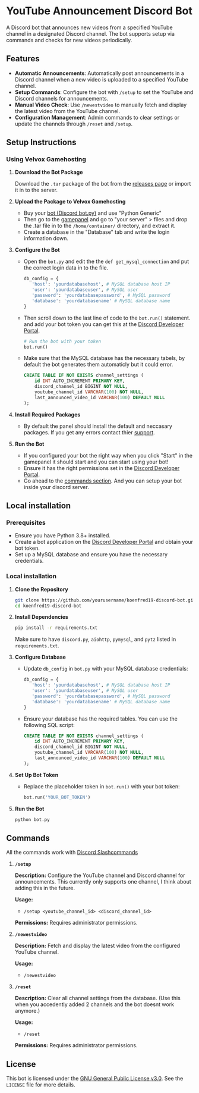 # YouTube Announcement Discord Bot

A Discord bot that announces new videos from a specified YouTube channel in a designated Discord channel. The bot supports setup via commands and checks for new videos periodically.

## Features

- **Automatic Announcements**: Automatically post announcements in a Discord channel when a new video is uploaded to a specified YouTube channel.
- **Setup Commands**: Configure the bot with `/setup` to set the YouTube and Discord channels for announcements.
- **Manual Video Check**: Use `/newestvideo` to manually fetch and display the latest video from the YouTube channel.
- **Configuration Management**: Admin commands to clear settings or update the channels through `/reset` and `/setup`.

## Setup Instructions

### Using Velvox Gamehosting

1. **Download the Bot Package**

   Download the `.tar` package of the bot from the [releases page](https://github.com/K03n-Fr3d19/Youtubeupload-announce-Discord.py/releases) or import it in to the server.

2. **Upload the Package to Velvox Gamehosting**

    - Buy your [bot (Discord bot.py)](https://billing.velvox.net/index.php/store/discord-bot) and use "Python Generic"
    - Then go to the [gamepanel](https://game.velvox.net) and go to "your server" > files and drop the .tar file in to the `/home/container/` directory, and extract it.
    - Create a database in the "Database" tab and write the login information down.

3. **Configure the Bot**

   - Open the `bot.py` and edit the the `def get_mysql_connection` and put the correct login data in to the file.
     ```python
     db_config = {
        'host': 'yourdatabasehost', # MySQL database host IP
        'user': 'yourdatabaseuser', # MySQL user
        'password': 'yourdatabasepassword', # MySQL password
        'database': 'yourdatabasename' # MySQL database name
     }
     ```
    - Then scroll down to the last line of code to the `bot.run()` statement. and add your bot token you can get this at the [Discord Developer Portal](https://discord.com/developers).
        ```python
        # Run the bot with your token
        bot.run()
        ```
    - Make sure that the MySQL database has the necessary tabels, by default the bot generates them automaticly but it could error.
        ```sql
        CREATE TABLE IF NOT EXISTS channel_settings (
            id INT AUTO_INCREMENT PRIMARY KEY,
            discord_channel_id BIGINT NOT NULL,
            youtube_channel_id VARCHAR(100) NOT NULL,
            last_announced_video_id VARCHAR(100) DEFAULT NULL
        );
        ```

4. **Install Required Packages**

   - By default the panel should install the default and neccasary packages. If you get any errors contact thier [support](https://billing.velvox.net/submitticket.php).

5. **Run the Bot**

   - If you configured your bot the right way when you click "Start" in the gamepanel it should start and you can start using your bot!
   - Ensure it has the right permissions set in the [Discord Developer Portal](https://discord.com/developers).
   - Go ahead to the [commands section](#commands). And you can setup your bot inside your discord server.

## Local installation

### Prerequisites

- Ensure you have Python 3.8+ installed.
- Create a bot application on the [Discord Developer Portal](https://discord.com/developers/applications) and obtain your bot token.
- Set up a MySQL database and ensure you have the necessary credentials.

### Local installation

1. **Clone the Repository**

   ```bash
   git clone https://github.com/yourusername/koenfred19-discord-bot.git
   cd koenfred19-discord-bot
   ```

2. **Install Dependencies**

   ```bash
   pip install -r requirements.txt
   ```

   Make sure to have `discord.py`, `aiohttp`, `pymysql`, and `pytz` listed in `requirements.txt`.

3. **Configure Database**

   - Update `db_config` in `bot.py` with your MySQL database credentials:

     ```python
     db_config = {
        'host': 'yourdatabasehost', # MySQL database host IP
        'user': 'yourdatabaseuser', # MySQL user
        'password': 'yourdatabasepassword', # MySQL password
        'database': 'yourdatabasename' # MySQL database name
     }
     ```

   - Ensure your database has the required tables. You can use the following SQL script:

     ```sql
     CREATE TABLE IF NOT EXISTS channel_settings (
         id INT AUTO_INCREMENT PRIMARY KEY,
         discord_channel_id BIGINT NOT NULL,
         youtube_channel_id VARCHAR(100) NOT NULL,
         last_announced_video_id VARCHAR(100) DEFAULT NULL
     );
     ```

4. **Set Up Bot Token**

   - Replace the placeholder token in `bot.run()` with your bot token:

     ```python
     bot.run('YOUR_BOT_TOKEN')
     ```

5. **Run the Bot**

   ```bash
   python bot.py
   ```

## Commands

All the commands work with [Discord Slashcommands](https://discord.com/blog/welcome-to-the-new-era-of-discord-apps?ref=badge)

1. **`/setup`**

   **Description:** Configure the YouTube channel and Discord channel for announcements. This currently only supports one channel, I think about adding this in the future.

   **Usage:**
   - `/setup <youtube_channel_id> <discord_channel_id>`

   **Permissions:** Requires administrator permissions.

2. **`/newestvideo`**

   **Description:** Fetch and display the latest video from the configured YouTube channel.

   **Usage:**
   - `/newestvideo`

3. **`/reset`**

   **Description:** Clear all channel settings from the database. (Use this when you accedently added 2 channels and the bot doesnt work anymore.)

   **Usage:**
   - `/reset`

   **Permissions:** Requires administrator permissions.

## License

This bot is licensed under the [GNU General Public License v3.0](https://github.com/Velvox-Cybersecurity/Velvox-Blacklist-Discordbot.py/blob/main/LICENSE). See the `LICENSE` file for more details.
